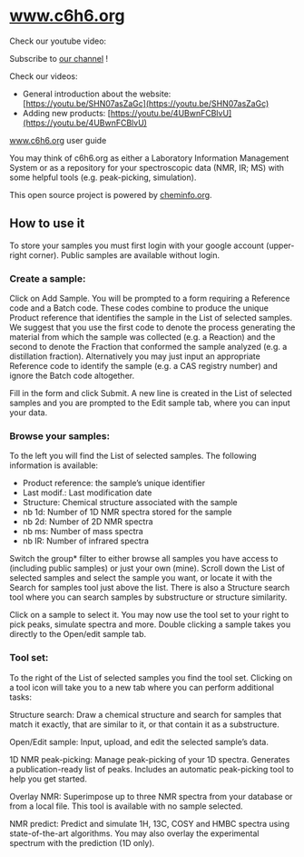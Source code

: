 # www.c6h6.org

Check our youtube video:

Subscribe to [our channel](https://www.youtube.com/playlist?list=PLZ8H8JjFGKO7eSzYLIMFSn8sUZAATxNKx) !

Check our videos:

* General introduction about the website: [https://youtu.be/SHN07asZaGc](https://youtu.be/SHN07asZaGc)
* Adding new products: [https://youtu.be/4UBwnFCBlvU](https://youtu.be/4UBwnFCBlvU)

www.c6h6.org user guide

You may think of c6h6.org as either a Laboratory Information Management System or as a repository for your spectroscopic data \(NMR, IR; MS\) with some helpful tools \(e.g. peak-picking, simulation\).

This open source project is powered by [cheminfo.org](http://www.cheminfo.org).

## How to use it

To store your samples you must first login with your google account \(upper-right corner\). Public samples are available without login.

### Create a sample:

Click on Add Sample. You will be prompted to a form requiring a Reference code and a Batch code. These codes combine to produce the unique Product reference that identifies the sample in the List of selected samples. We suggest that you use the first code to denote the process generating the material from which the sample was collected \(e.g. a Reaction\) and the second to denote the Fraction that conformed the sample analyzed \(e.g. a distillation fraction\). Alternatively you may just input an appropriate Reference code to identify the sample \(e.g. a CAS registry number\) and ignore the Batch code altogether.

Fill in the form and click Submit. A new line is created in the List of selected samples and you are prompted to the Edit sample tab, where you can input your data.

### Browse your samples:

To the left you will find the List of selected samples. The following information is available:

* Product reference: the sample’s unique identifier
* Last modif.: Last modification date
* Structure: Chemical structure associated with the sample
* nb 1d: Number of 1D NMR spectra stored for the sample
* nb 2d: Number of 2D NMR spectra
* nb ms: Number of mass spectra
* nb IR: Number of infrared spectra

Switch the group\* filter to either browse all samples you have access to \(including public samples\) or just your own \(mine\). Scroll down the List of selected samples and select the sample you want, or locate it with the Search for samples tool just above the list. There is also a Structure search tool where you can search samples by substructure or structure similarity.

Click on a sample to select it. You may now use the tool set to your right to pick peaks, simulate spectra and more. Double clicking a sample takes you directly to the Open/edit sample tab.  


### Tool set:

To the right of the List of selected samples you find the tool set. Clicking on a tool icon will take you to a new tab where you can perform additional tasks:

Structure search: Draw a chemical structure and search for samples that match it exactly, that are similar to it, or that contain it as a substructure.

Open/Edit sample: Input, upload, and edit the selected sample’s data.

1D NMR peak-picking: Manage peak-picking of your 1D spectra. Generates a publication-ready list of peaks. Includes an automatic peak-picking tool to help you get started.

Overlay NMR: Superimpose up to three NMR spectra from your database or from a local file. This tool is available with no sample selected.

NMR predict: Predict and simulate 1H, 13C, COSY and HMBC spectra using state-of-the-art algorithms. You may also overlay the experimental spectrum with the prediction \(1D only\).  


